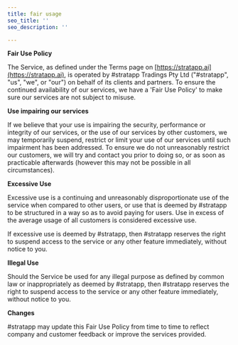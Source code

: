 ```yaml
---
title: fair usage
seo_title: ''
seo_description: ''

---
```

**Fair Use Policy**

The Service, as defined under the Terms page on [https://stratapp.ai](https://stratapp.ai), is operated by #stratapp Tradings Pty Ltd (&quot;#stratapp&quot;, &quot;us&quot;, &quot;we&quot;, or &quot;our&quot;) on behalf of its clients and partners. To ensure the continued availability of our services, we have a &#39;Fair Use Policy&#39; to make sure our services are not subject to misuse.

**Use impairing our services**

If we believe that your use is impairing the security, performance or integrity of our services, or the use of our services by other customers, we may temporarily suspend, restrict or limit your use of our services until such impairment has been addressed. To ensure we do not unreasonably restrict our customers, we will try and contact you prior to doing so, or as soon as practicable afterwards (however this may not be possible in all circumstances).

**Excessive Use**

Excessive use is a continuing and unreasonably disproportionate use of the service when compared to other users, or use that is deemed by #stratapp to be structured in a way so as to avoid paying for users.  Use in excess of the average usage of all customers is considered excessive use.

If excessive use is deemed by #stratapp, then #stratapp reserves the right to suspend access to the service or any other feature immediately, without notice to you.

**Illegal Use**

Should the Service be used for any illegal purpose as defined by common law or inappropriately as deemed by #stratapp, then #stratapp reserves the right to suspend access to the service or any other feature immediately, without notice to you.

**Changes**

#stratapp may update this Fair Use Policy from time to time to reflect company and customer feedback or improve the services provided.